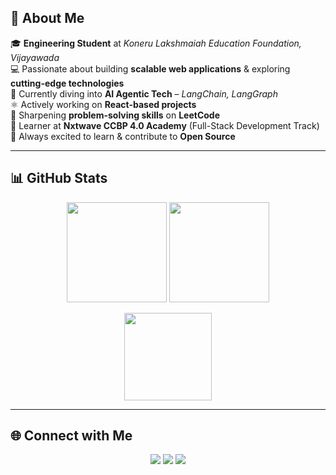 ## 🚀 About Me  
🎓 **Engineering Student** at *Koneru Lakshmaiah Education Foundation, Vijayawada*  
💻 Passionate about building **scalable web applications** & exploring **cutting-edge technologies**  
🤖 Currently diving into **AI Agentic Tech** – *LangChain, LangGraph*  
⚛️ Actively working on **React-based projects**  
🎯 Sharpening **problem-solving skills** on **LeetCode**  
📖 Learner at **Nxtwave CCBP 4.0 Academy** (Full-Stack Development Track)  
🌱 Always excited to learn & contribute to **Open Source**  

---

## 📊 GitHub Stats  

<p align="center">
  <img src="https://github-readme-stats.vercel.app/api?username=EtyalaRahul&show_icons=true&theme=tokyonight" height="160"/>
  <img src="https://github-readme-streak-stats.herokuapp.com/?user=EtyalaRahul&theme=tokyonight" height="160"/>
</p>

<p align="center">
  <img src="https://github-readme-stats.vercel.app/api/top-langs/?username=EtyalaRahul&layout=compact&theme=tokyonight" height="140"/>
</p>

---

## 🌐 Connect with Me  
<p align="center">
  <a href="https://portfoliorahul.ccbp.tech/"><img src="https://img.shields.io/badge/Portfolio-%230077B5.svg?&style=for-the-badge&logo=google-chrome&logoColor=white" /></a>
  <a href="https://www.linkedin.com/in/etyala-rahul/"><img src="https://img.shields.io/badge/LinkedIn-%230077B5.svg?&style=for-the-badge&logo=linkedin&logoColor=white" /></a>
  <a href="https://github.com/EtyalaRahul"><img src="https://img.shields.io/badge/GitHub-%23121011.svg?&style=for-the-badge&logo=github&logoColor=white" /></a>
</p>

